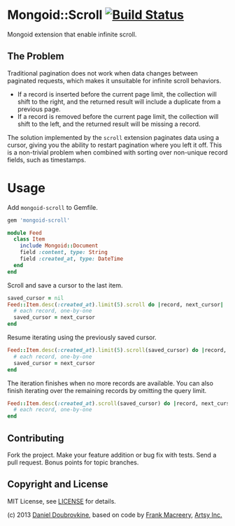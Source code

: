 Mongoid::Scroll [![Build Status](https://travis-ci.org/dblock/mongoid-scroll.png?branch=master)](https://travis-ci.org/dblock/mongoid-scroll)
===============

Mongoid extension that enable infinite scroll.

The Problem
-----------

Traditional pagination does not work when data changes between paginated requests, which makes it unsuitable for infinite scroll behaviors.

* If a record is inserted before the current page limit, the collection will shift to the right, and the returned result will include a duplicate from a previous page.
* If a record is removed before the current page limit, the collection will shift to the left, and the returned result will be missing a record.

The solution implemented by the `scroll` extension paginates data using a cursor, giving you the ability to restart pagination where you left it off. This is a non-trivial problem when combined with sorting over non-unique record fields, such as timestamps.

Usage
=====

Add `mongoid-scroll` to Gemfile.

```ruby
gem 'mongoid-scroll'
```

```ruby
module Feed
  class Item
    include Mongoid::Document
    field :content, type: String
    field :created_at, type: DateTime
  end
end
```

Scroll and save a cursor to the last item.

```ruby
saved_cursor = nil
Feed::Item.desc(:created_at).limit(5).scroll do |record, next_cursor|
  # each record, one-by-one
  saved_cursor = next_cursor
end
```

Resume iterating using the previously saved cursor.

```ruby
Feed::Item.desc(:created_at).limit(5).scroll(saved_cursor) do |record, next_cursor|
  # each record, one-by-one
  saved_cursor = next_cursor
end
```

The iteration finishes when no more records are available. You can also finish iterating over the remaining records by omitting the query limit.

```ruby
Feed::Item.desc(:created_at).scroll(saved_cursor) do |record, next_cursor|
  # each record, one-by-one
end
```

Contributing
------------

Fork the project. Make your feature addition or bug fix with tests. Send a pull request. Bonus points for topic branches.

Copyright and License
---------------------

MIT License, see [LICENSE](http://github.com/dblock/mongoid-scroll/raw/master/LICENSE.md) for details.

(c) 2013 [Daniel Doubrovkine](http://github.com/dblock), based on code by [Frank Macreery](http://github.com/macreery), [Artsy Inc.](http://artsy.net)
